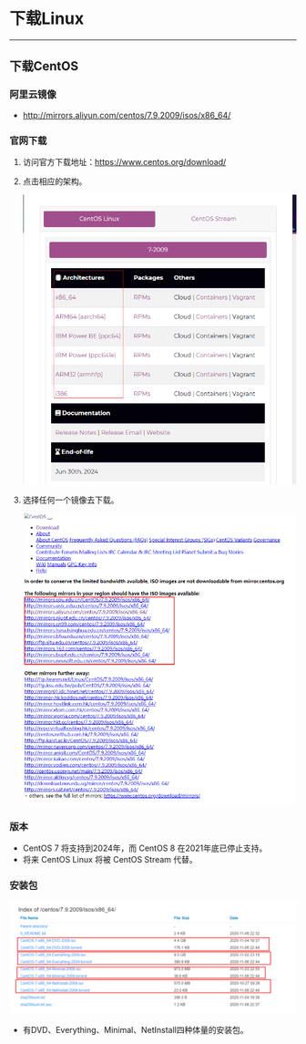 # 下载Linux

---

## 下载CentOS

### 阿里云镜像

- http://mirrors.aliyun.com/centos/7.9.2009/isos/x86_64/

### 官网下载

1. 访问官方下载地址：https://www.centos.org/download/

2. 点击相应的架构。

   ![image-20220702233710570](下载Linux/image-20220702233710570.png)

3. 选择任何一个镜像去下载。

   ![image-20220702233832754](下载Linux/image-20220702233832754.png)

   

### 版本

- CentOS 7 将支持到2024年，而 CentOS 8 在2021年底已停止支持。
- 将来 CentOS Linux 将被 CentOS Stream 代替。

### 安装包

![image-20220703013041396](下载Linux/image-20220703013041396.png)

- 有DVD、Everything、Minimal、NetInstall四种体量的安装包。